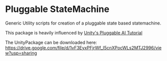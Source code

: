 # Pluggable StateMachine

Generic Utility scripts for creation of a pluggable state based statemachine.

This package is heavily influenced by [Unity's Pluggable AI Tutorial](https://learn.unity.com/tutorial/5c515373edbc2a001fd5c79d#5c7f8528edbc2a002053b487 )

The UnityPackage can be downloaded here: https://drive.google.com/file/d/1vF3EyxPFjrWf_l5cnXPocWLs2MTJ2996/view?usp=sharing 
